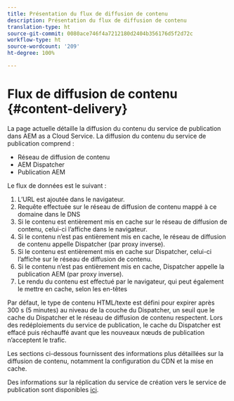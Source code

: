 ```yaml
---
title: Présentation du flux de diffusion de contenu
description: Présentation du flux de diffusion de contenu
translation-type: ht
source-git-commit: 0080ace746f4a7212180d2404b356176d5f2d72c
workflow-type: ht
source-wordcount: '209'
ht-degree: 100%

---
```



# Flux de diffusion de contenu {#content-delivery}

La page actuelle détaille la diffusion du contenu du service de publication dans AEM as a Cloud Service. La diffusion du contenu du service de publication comprend :

* Réseau de diffusion de contenu
* AEM Dispatcher
* Publication AEM

Le flux de données est le suivant :

1. L’URL est ajoutée dans le navigateur.
1. Requête effectuée sur le réseau de diffusion de contenu mappé à ce domaine dans le DNS
1. Si le contenu est entièrement mis en cache sur le réseau de diffusion de contenu, celui-ci l’affiche dans le navigateur.
1. Si le contenu n’est pas entièrement mis en cache, le réseau de diffusion de contenu appelle Dispatcher (par proxy inverse).
1. Si le contenu est entièrement mis en cache sur Dispatcher, celui-ci l’affiche sur le réseau de diffusion de contenu.
1. Si le contenu n’est pas entièrement mis en cache, Dispatcher appelle la publication AEM (par proxy inverse).
1. Le rendu du contenu est effectué par le navigateur, qui peut également le mettre en cache, selon les en-têtes

Par défaut, le type de contenu HTML/texte est défini pour expirer après 300 s (5 minutes) au niveau de la couche du Dispatcher, un seuil que le cache du Dispatcher et le réseau de diffusion de contenu respectent. Lors des redéploiements du service de publication, le cache du Dispatcher est effacé puis réchauffé avant que les nouveaux nœuds de publication n’acceptent le trafic.

Les sections ci-dessous fournissent des informations plus détaillées sur la diffusion de contenu, notamment la configuration du CDN et la mise en cache.

Des informations sur la réplication du service de création vers le service de publication sont disponibles [ici](/help/operations/replication.md).
